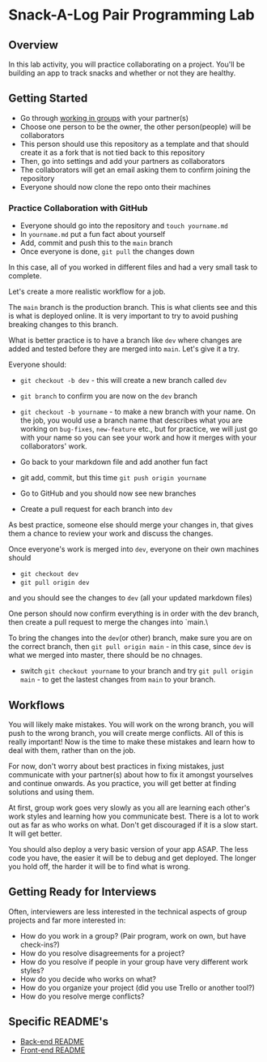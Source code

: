 # Snack-A-Log Pair Programming Lab

## Overview

In this lab activity, you will practice collaborating on a project. You'll be building an app to track snacks and whether or not they are healthy.

## Getting Started

- Go through [working in groups](./working-in-groups.md) with your partner(s)
- Choose one person to be the owner, the other person(people) will be collaborators
- This person should use this repository as a template and that should create it as a fork that is not tied back to this repository
- Then, go into settings and add your partners as collaborators
- The collaborators will get an email asking them to confirm joining the repository
- Everyone should now clone the repo onto their machines

### Practice Collaboration with GitHub

- Everyone should go into the repository and `touch yourname.md`
- In `yourname.md` put a fun fact about yourself
- Add, commit and push this to the `main` branch
- Once everyone is done, `git pull` the changes down

In this case, all of you worked in different files and had a very small task to complete.

Let's create a more realistic workflow for a job.

The `main` branch is the production branch. This is what clients see and this is what is deployed online. It is very important to try to avoid pushing breaking changes to this branch.

What is better practice is to have a branch like `dev` where changes are added and tested before they are merged into `main`. Let's give it a try.

Everyone should:

- `git checkout -b dev` - this will create a new branch called `dev`
- `git branch` to confirm you are now on the `dev` branch
- `git checkout -b yourname` - to make a new branch with your name. On the job, you would use a branch name that describes what you are working on `bug-fixes`, `new-feature` etc., but for practice, we will just go with your name so you can see your work and how it merges with your collaborators' work.

- Go back to your markdown file and add another fun fact
- git add, commit, but this time `git push origin yourname`
- Go to GitHub and you should now see new branches
- Create a pull request for each branch into `dev`

As best practice, someone else should merge your changes in, that gives them a chance to review your work and discuss the changes.

Once everyone's work is merged into `dev`, everyone on their own machines should

- `git checkout dev`
- `git pull origin dev`

and you should see the changes to `dev` (all your updated markdown files)

One person should now confirm everything is in order with the dev branch, then create a pull request to merge the changes into `main.\

To bring the changes into the `dev`(or other) branch, make sure you are on the correct branch, then `git pull origin main` - in this case, since `dev` is what we merged into master, there should be no chnages.

 - switch `git checkout yourname` to your branch and try `git pull origin main` - to get the lastest changes from `main` to your branch. 

## Workflows

You will likely make mistakes. You will work on the wrong branch, you will push to the wrong branch, you will create merge conflicts. All of this is really important! Now is the time to make these mistakes and learn how to deal with them, rather than on the job.

For now, don't worry about best practices in fixing mistakes, just communicate with your partner(s) about how to fix it amongst yourselves and continue onwards. As you practice, you will get better at finding solutions and using them.

At first, group work goes very slowly as you all are learning each other's work styles and learning how you communicate best. There is a lot to work out as far as who works on what. Don't get discouraged if it is a slow start. It will get better.

You should also deploy a very basic version of your app ASAP. The less code you have, the easier it will be to debug and get deployed. The longer you hold off, the harder it will be to find what is wrong.

## Getting Ready for Interviews

Often, interviewers are less interested in the technical aspects of group projects and far more interested in:

- How do you work in a group? (Pair program, work on own, but have check-ins?)
- How do you resolve disagreements for a project?
- How do you resolve if people in your group have very different work styles?
- How do you decide who works on what?
- How do you organize your project (did you use Trello or another tool?)
- How do you resolve merge conflicts?

## Specific README's

- [Back-end README](./README_BE.md)
- [Front-end README](./README_FE.md)
